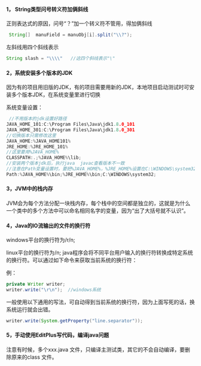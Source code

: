 #### 1， String类型问号转义符加俩斜线

正则表达式的原因，问号“？”加一个转义符不管用，得加俩斜线

```java
 String[]  manuField = manuObj[i].split("\\?");
```

左斜线用四个斜线表示

```java
String slash = "\\\\"   //这四个斜线表示"\"
```

#### 2，系统安装多个版本的JDK

因为有的项目用旧版的JDK，有的项目需要用新的JDK，本地项目启动测试时可安装多个版本JDK，在系统变量里进行切换

系统变量设置：

```C
 //不用版本的jdk设置好路径
JAVA_HOME_101:C:\Program Files\Java\jdk1.8.0_101 
JAVA_HOME_301:C:\Program Files\Java\jdk1.8.0_301    
//切换版本只需修改这里
JAVA_HOME:%JAVA_HOME101%    
JRE_HOME:%JRE_HOME_101%
//这里要用%JAVA_HOME%    
CLASSPATH:.;%JAVA_HOME%\lib;
//安装两个版本jdk后，执行java  javac查看版本不一致
//注意在Path变量设置时，要把%JAVA_HOME%，%JRE_HOME%设置在C:\WINDOWS\system32之前，因为Dos窗口找javac 或 java命令时从当前目录开始找，然后再从Path变量的参数中从上向下开始找，而jre安装时会把java.exe默认安装到C:\WINDOWS\system32一份，这就导致虽然在JRE_HOME中设置好了，但是还是会执行system32下的命令
Path:%JAVA_HOME%\bin;%JRE_HOME%\bin;C:\WINDOWS\system32; 

```

#### 3，JVM中的栈内存

JVM会为每个方法分配一块栈内存，每个栈中的空间都是独立的，这就是为什么一个类中的多个方法中可以命名相同名字的变量，因为“出了大括号就不认识”。

#### 4，Java的IO流输出的文件的换行符

windows平台的换行符为/r/n;

linux平台的换行符为/n;
java程序会将不同平台用户输入的换行符转换成特定系统的换行符。可以通过如下命令来获取当前系统的换行符：

例：

```java
private Writer writer;
writer.write("\r\n");  //windows系统
```

一般使用以下通用的写法，可自动得到当前系统的换行符，因为上面写死的话，换系统运行就会出错。

```java
writer.write(System.getProperty("line.separator"));
```

#### 5，手动使用EditPlus写代码，编译java问题

注意有时候，多个xxx.java 文件，只编译主测试类，其它的不会自动编译，要删除原来的class 文件。